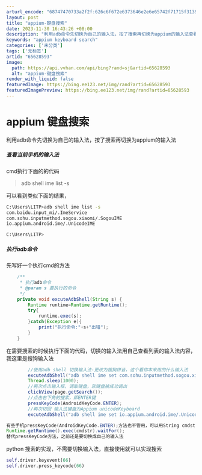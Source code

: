 ```yaml
---
arturl_encode: "68747470733a2f2f:626c6f672e6373646e2e6e65742f71715f3139323939303731:2f61727469636c652f64657461696c732f3635363238353933"
layout: post
title: "appium-键盘搜索"
date: 2023-11-30 16:43:26 +08:00
description: "利用adb命令先切换为自己的输入法，按了搜索再切换为appium的输入法查看当前手机的输入法cmd执"
keywords: "appium keyboard search"
categories: ['未分类']
tags: ['无标签']
artid: "65628593"
image:
  path: https://api.vvhan.com/api/bing?rand=sj&artid=65628593
  alt: "appium-键盘搜索"
render_with_liquid: false
featuredImage: https://bing.ee123.net/img/rand?artid=65628593
featuredImagePreview: https://bing.ee123.net/img/rand?artid=65628593
---
```


# appium 键盘搜索

利用adb命令先切换为自己的输入法，按了搜索再切换为appium的输入法

##### 查看当前手机的输入法

cmd执行下面的的代码

> adb shell ime list -s

可以看到类似下面的结果，

```bash
C:\Users\LITP>adb shell ime list -s
com.baidu.input_mi/.ImeService
com.sohu.inputmethod.sogou.xiaomi/.SogouIME
io.appium.android.ime/.UnicodeIME

C:\Users\LITP>

```

##### 执行adb命令

先写好一个执行cmd的方法

```java
    /**
     * 执行adb命令
     * @param s 要执行的命令
     */
    private void excuteAdbShell(String s) {
        Runtime runtime=Runtime.getRuntime();
        try{
            runtime.exec(s);
        }catch(Exception e){
            print("执行命令:"+s+"出错");
        }
    }
```

在需要搜索的时候执行下面的代码，切换的输入法用自己查看列表的输入法内容，我这里是搜狗输入法

```java
        //使用adb shell 切换输入法-更改为搜狗拼音，这个看你本来用的什么输入法
        excuteAdbShell("adb shell ime set com.sohu.inputmethod.sogou.xiaomi/.SogouIME");
        Thread.sleep(1000);
        //再次点击输入框，调取键盘，软键盘被成功调出
        clickView(page.getSearch());
        //点击右下角的搜索，即ENTER键
        pressKeyCode(AndroidKeyCode.ENTER);
        //再次切回 输入法键盘为Appium unicodeKeyboard
        excuteAdbShell("adb shell ime set io.appium.android.ime/.UnicodeIME");

有些手机pressKeyCode(AndroidKeyCode.ENTER);方法也不管用，可以用String cmdstr="adb shell input keyevent 66";
Runtime.getRuntime().exec(cmdstr).waitFor();
替代pressKeyCode方法，之前还是要切换成自己的输入法
```

python 搜索的实现，不需要切换输入法，直接使用就可以实现搜索

```python
self.driver.keyevent(66)
self.driver.press_keycode(66)
```